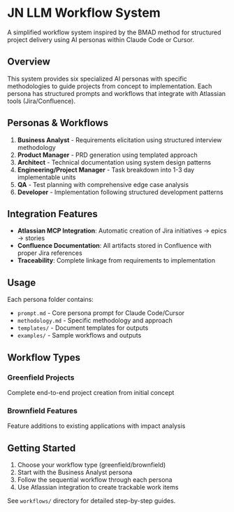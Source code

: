 # JN LLM Workflow System

A simplified workflow system inspired by the BMAD method for structured project delivery using AI personas within Claude Code or Cursor.

## Overview

This system provides six specialized AI personas with specific methodologies to guide projects from concept to implementation. Each persona has structured prompts and workflows that integrate with Atlassian tools (Jira/Confluence).

## Personas & Workflows

1. **Business Analyst** - Requirements elicitation using structured interview methodology
2. **Product Manager** - PRD generation using templated approach  
3. **Architect** - Technical documentation using system design patterns
4. **Engineering/Project Manager** - Task breakdown into 1-3 day implementable units
5. **QA** - Test planning with comprehensive edge case analysis
6. **Developer** - Implementation following structured development patterns

## Integration Features

- **Atlassian MCP Integration**: Automatic creation of Jira initiatives → epics → stories
- **Confluence Documentation**: All artifacts stored in Confluence with proper Jira references
- **Traceability**: Complete linkage from requirements to implementation

## Usage

Each persona folder contains:
- `prompt.md` - Core persona prompt for Claude Code/Cursor
- `methodology.md` - Specific methodology and approach
- `templates/` - Document templates for outputs
- `examples/` - Sample workflows and outputs

## Workflow Types

### Greenfield Projects
Complete end-to-end project creation from initial concept

### Brownfield Features  
Feature additions to existing applications with impact analysis

## Getting Started

1. Choose your workflow type (greenfield/brownfield)
2. Start with the Business Analyst persona
3. Follow the sequential workflow through each persona
4. Use Atlassian integration to create trackable work items

See `workflows/` directory for detailed step-by-step guides.